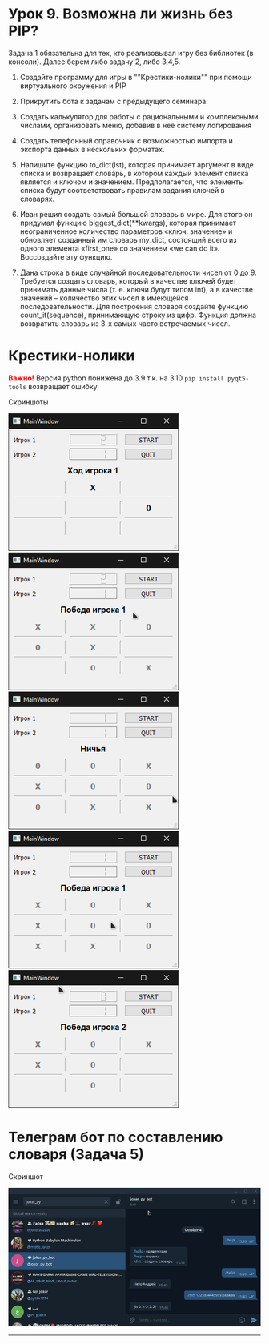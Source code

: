 # Урок 9. Возможна ли жизнь без PIP?

Задача 1 обязательна для тех, кто реализовывал игру без библиотек (в консоли).
Далее берем либо задачу 2, либо 3,4,5.

1. Создайте программу для игры в ""Крестики-нолики"" при помощи виртуального окружения и PIP
2. Прикрутить бота к задачам с предыдущего семинара:

1. Создать калькулятор для работы с рациональными и комплексными числами, организовать меню, добавив в неё систему логирования
1. Создать телефонный справочник с возможностью импорта и экспорта данных в нескольких форматах.
1. Напишите функцию to_dict(lst), которая принимает аргумент в виде списка и возвращает словарь, в котором каждый элемент списка является и ключом и значением. Предполагается, что элементы списка будут соответствовать правилам задания ключей в словарях.
1. Иван решил создать самый большой словарь в мире. Для этого он придумал функцию biggest_dict(**kwargs), которая принимает неограниченное количество параметров «ключ: значение» и обновляет созданный им словарь my_dict, состоящий всего из одного элемента «first_one» со значением «we can do it». Воссоздайте эту функцию.
1. Дана строка в виде случайной последовательности чисел от 0 до 9.
Требуется создать словарь, который в качестве ключей будет принимать данные числа (т. е. ключи будут типом int), а в качестве значений – количество этих чисел в имеющейся последовательности. Для построения словаря создайте функцию count_it(sequence), принимающую строку из цифр. Функция должна возвратить словарь из 3-х самых часто встречаемых чисел.

# Крестики-нолики

<span style="color:red">**Важно!**</span> Версия python понижена до 3.9 т.к. на 3.10 <code>pip install pyqt5-tools</code> возвращает ошибку

Скриншоты

!["Скриншот 1"](/ScreenShot/CZ_001.png 'Screen 1')
!["Скриншот 2"](/ScreenShot/CZ_002.png 'Screen 2')
!["Скриншот 3"](/ScreenShot/CZ_003.png 'Screen 3')
!["Скриншот 4"](/ScreenShot/CZ_004.png 'Screen 4')
!["Скриншот 5"](/ScreenShot/CZ_005.png 'Screen 5')

# Телеграм бот по составлению словаря (Задача 5)

Скриншот

!["Скриншот 6"](/ScreenShot/BOT_001.png 'Screen 6')

---